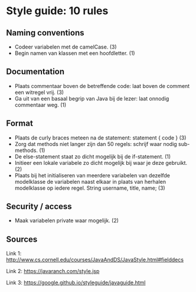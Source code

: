# Style guide: 10 rules

## Naming conventions
- Codeer variabelen met de camelCase. (3)
- Begin namen van klassen met een hoofdletter. (1)

## Documentation 
- Plaats commentaar boven de betreffende code: laat boven de comment een witregel vrij. (3)
- Ga uit van een basaal begrip van Java bij de lezer: laat onnodig commentaar weg. (1)

## Format
- Plaats de curly braces meteen na de statement: 
	statement { 
		code
	} (3)
- Zorg dat methods niet langer zijn dan 50 regels: schrijf waar nodig sub-methods. (1)
- De else-statement staat zo dicht mogelijk bij de if-statement. (1)
- Initieer een lokale variabele zo dicht mogelijk bij waar je deze gebruikt. (2)
- Plaats bij het initialiseren van meerdere variabelen van dezelfde modelklasse de variabelen naast elkaar in plaats van herhalen modelklasse op iedere regel.
	String username, title, name; (3)

## Security / access
- Maak variabelen private waar mogelijk. (2)

## Sources
Link 1: http://www.cs.cornell.edu/courses/JavaAndDS/JavaStyle.html#fielddecs

Link 2: https://javaranch.com/style.jsp

Link 3: https://google.github.io/styleguide/javaguide.html
